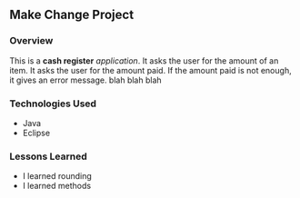## Make Change Project

### Overview 

This is a **cash register** *application*. 
It asks the user for the amount of an item.
It asks the user for the amount paid.
If the amount paid is not enough, it gives an error message.
blah blah blah

### Technologies Used

* Java
* Eclipse

### Lessons Learned
* I learned rounding
* I learned methods